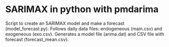 # SARIMAX in python with pmdarima
Script to create an SARIMAX model and make a forecast (model_forecast.py). Follows daily data files: endogeneous (main.csv) and exogeneous (exo.csv). Generates a model file (arima.dat) and CSV file with forecast (forecast_mean.csv).
